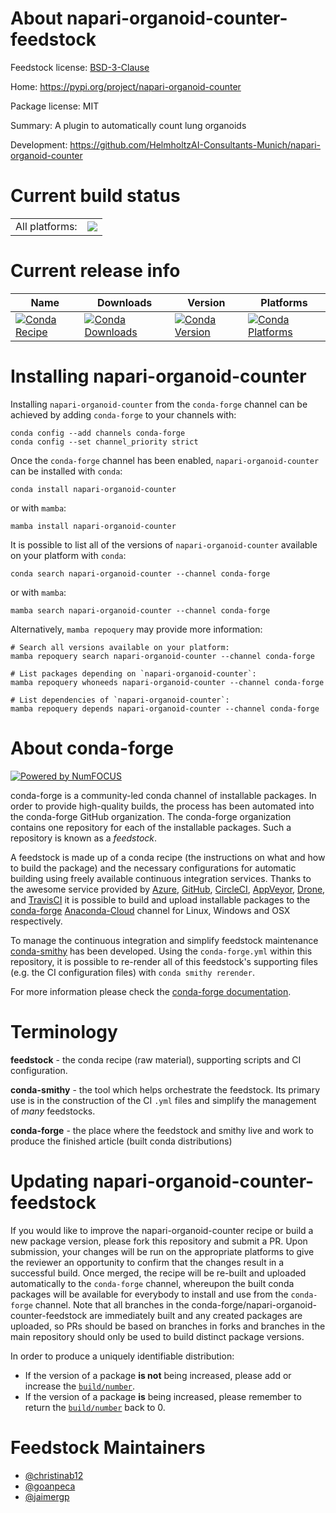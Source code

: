 About napari-organoid-counter-feedstock
=======================================

Feedstock license: [BSD-3-Clause](https://github.com/conda-forge/napari-organoid-counter-feedstock/blob/main/LICENSE.txt)

Home: https://pypi.org/project/napari-organoid-counter

Package license: MIT

Summary: A plugin to automatically count lung organoids

Development: https://github.com/HelmholtzAI-Consultants-Munich/napari-organoid-counter

Current build status
====================


<table><tr><td>All platforms:</td>
    <td>
      <a href="https://dev.azure.com/conda-forge/feedstock-builds/_build/latest?definitionId=20649&branchName=main">
        <img src="https://dev.azure.com/conda-forge/feedstock-builds/_apis/build/status/napari-organoid-counter-feedstock?branchName=main">
      </a>
    </td>
  </tr>
</table>

Current release info
====================

| Name | Downloads | Version | Platforms |
| --- | --- | --- | --- |
| [![Conda Recipe](https://img.shields.io/badge/recipe-napari--organoid--counter-green.svg)](https://anaconda.org/conda-forge/napari-organoid-counter) | [![Conda Downloads](https://img.shields.io/conda/dn/conda-forge/napari-organoid-counter.svg)](https://anaconda.org/conda-forge/napari-organoid-counter) | [![Conda Version](https://img.shields.io/conda/vn/conda-forge/napari-organoid-counter.svg)](https://anaconda.org/conda-forge/napari-organoid-counter) | [![Conda Platforms](https://img.shields.io/conda/pn/conda-forge/napari-organoid-counter.svg)](https://anaconda.org/conda-forge/napari-organoid-counter) |

Installing napari-organoid-counter
==================================

Installing `napari-organoid-counter` from the `conda-forge` channel can be achieved by adding `conda-forge` to your channels with:

```
conda config --add channels conda-forge
conda config --set channel_priority strict
```

Once the `conda-forge` channel has been enabled, `napari-organoid-counter` can be installed with `conda`:

```
conda install napari-organoid-counter
```

or with `mamba`:

```
mamba install napari-organoid-counter
```

It is possible to list all of the versions of `napari-organoid-counter` available on your platform with `conda`:

```
conda search napari-organoid-counter --channel conda-forge
```

or with `mamba`:

```
mamba search napari-organoid-counter --channel conda-forge
```

Alternatively, `mamba repoquery` may provide more information:

```
# Search all versions available on your platform:
mamba repoquery search napari-organoid-counter --channel conda-forge

# List packages depending on `napari-organoid-counter`:
mamba repoquery whoneeds napari-organoid-counter --channel conda-forge

# List dependencies of `napari-organoid-counter`:
mamba repoquery depends napari-organoid-counter --channel conda-forge
```


About conda-forge
=================

[![Powered by
NumFOCUS](https://img.shields.io/badge/powered%20by-NumFOCUS-orange.svg?style=flat&colorA=E1523D&colorB=007D8A)](https://numfocus.org)

conda-forge is a community-led conda channel of installable packages.
In order to provide high-quality builds, the process has been automated into the
conda-forge GitHub organization. The conda-forge organization contains one repository
for each of the installable packages. Such a repository is known as a *feedstock*.

A feedstock is made up of a conda recipe (the instructions on what and how to build
the package) and the necessary configurations for automatic building using freely
available continuous integration services. Thanks to the awesome service provided by
[Azure](https://azure.microsoft.com/en-us/services/devops/), [GitHub](https://github.com/),
[CircleCI](https://circleci.com/), [AppVeyor](https://www.appveyor.com/),
[Drone](https://cloud.drone.io/welcome), and [TravisCI](https://travis-ci.com/)
it is possible to build and upload installable packages to the
[conda-forge](https://anaconda.org/conda-forge) [Anaconda-Cloud](https://anaconda.org/)
channel for Linux, Windows and OSX respectively.

To manage the continuous integration and simplify feedstock maintenance
[conda-smithy](https://github.com/conda-forge/conda-smithy) has been developed.
Using the ``conda-forge.yml`` within this repository, it is possible to re-render all of
this feedstock's supporting files (e.g. the CI configuration files) with ``conda smithy rerender``.

For more information please check the [conda-forge documentation](https://conda-forge.org/docs/).

Terminology
===========

**feedstock** - the conda recipe (raw material), supporting scripts and CI configuration.

**conda-smithy** - the tool which helps orchestrate the feedstock.
                   Its primary use is in the construction of the CI ``.yml`` files
                   and simplify the management of *many* feedstocks.

**conda-forge** - the place where the feedstock and smithy live and work to
                  produce the finished article (built conda distributions)


Updating napari-organoid-counter-feedstock
==========================================

If you would like to improve the napari-organoid-counter recipe or build a new
package version, please fork this repository and submit a PR. Upon submission,
your changes will be run on the appropriate platforms to give the reviewer an
opportunity to confirm that the changes result in a successful build. Once
merged, the recipe will be re-built and uploaded automatically to the
`conda-forge` channel, whereupon the built conda packages will be available for
everybody to install and use from the `conda-forge` channel.
Note that all branches in the conda-forge/napari-organoid-counter-feedstock are
immediately built and any created packages are uploaded, so PRs should be based
on branches in forks and branches in the main repository should only be used to
build distinct package versions.

In order to produce a uniquely identifiable distribution:
 * If the version of a package **is not** being increased, please add or increase
   the [``build/number``](https://docs.conda.io/projects/conda-build/en/latest/resources/define-metadata.html#build-number-and-string).
 * If the version of a package **is** being increased, please remember to return
   the [``build/number``](https://docs.conda.io/projects/conda-build/en/latest/resources/define-metadata.html#build-number-and-string)
   back to 0.

Feedstock Maintainers
=====================

* [@christinab12](https://github.com/christinab12/)
* [@goanpeca](https://github.com/goanpeca/)
* [@jaimergp](https://github.com/jaimergp/)

